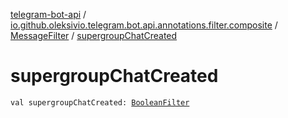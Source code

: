 [telegram-bot-api](../../index.md) / [io.github.oleksivio.telegram.bot.api.annotations.filter.composite](../index.md) / [MessageFilter](index.md) / [supergroupChatCreated](./supergroup-chat-created.md)

# supergroupChatCreated

`val supergroupChatCreated: `[`BooleanFilter`](../../io.github.oleksivio.telegram.bot.api.annotations.filter.primitive/-boolean-filter/index.md)